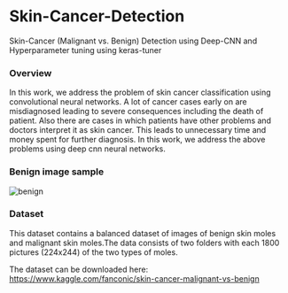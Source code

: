 # Skin-Cancer-Detection
Skin-Cancer (Malignant vs. Benign) Detection using Deep-CNN and Hyperparameter tuning using keras-tuner

### Overview
In this work, we address the problem of skin cancer classification using convolutional neural networks. A lot of cancer cases early on are misdiagnosed leading to severe consequences including the death of patient. Also there are cases in which patients have other problems and doctors interpret it as skin cancer. This leads to unnecessary time and money spent for further diagnosis. In this work, we address the above problems using deep cnn neural networks.

### Benign image sample
![benign](https://user-images.githubusercontent.com/90151852/133253297-59a52eb7-42c4-45bf-9029-27e8213896f1.png)

### Dataset
This dataset contains a balanced dataset of images of benign skin moles and malignant skin moles.The data consists of two folders with each 1800 pictures (224x244) of the two types of moles.

The dataset can be downloaded here: https://www.kaggle.com/fanconic/skin-cancer-malignant-vs-benign
